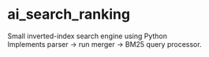 # ai_search_ranking
Small inverted-index search engine using Python  
Implements parser → run merger → BM25 query processor.
